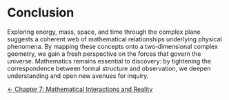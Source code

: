 # Conclusion

Exploring energy, mass, space, and time through the complex plane suggests a coherent web of mathematical relationships underlying physical phenomena. By mapping these concepts onto a two‑dimensional complex geometry, we gain a fresh perspective on the forces that govern the universe. Mathematics remains essential to discovery: by tightening the correspondence between formal structure and observation, we deepen understanding and open new avenues for inquiry.

<div style="display:flex; justify-content:space-between; width:100%;">
  <a href="./CHAPTER7.md">← Chapter 7: Mathematical Interactions and Reality</a>
  <span></span>
</div>